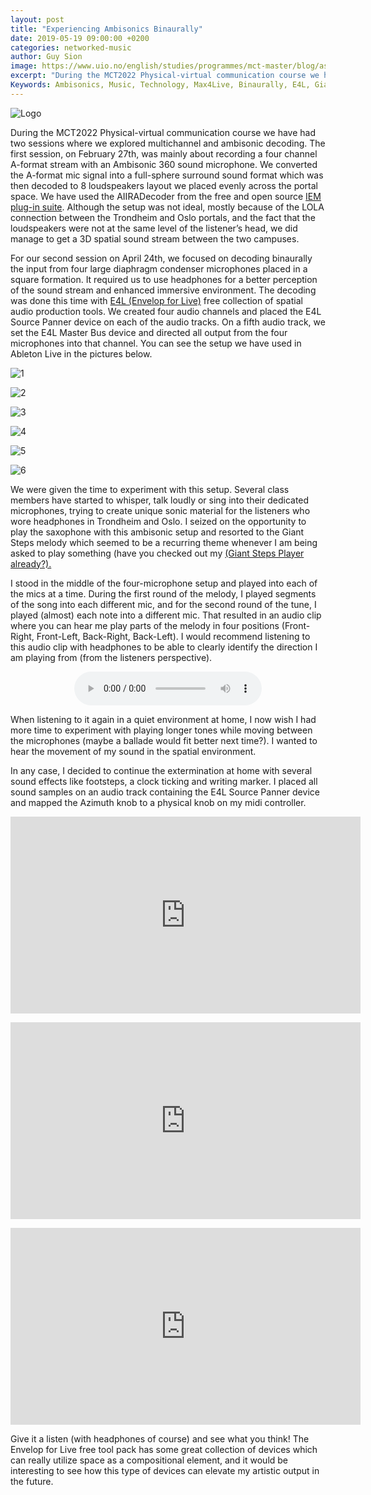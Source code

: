 ```yaml
---
layout: post
title: "Experiencing Ambisonics Binaurally"
date: 2019-05-19 09:00:00 +0200
categories: networked-music
author: Guy Sion
image: https://www.uio.no/english/studies/programmes/mct-master/blog/assets/image/2019_05_19_guysi_ambisoniclogo.png
excerpt: "During the MCT2022 Physical-virtual communication course we have had two sessions where we explored multichannel and ambisonic decoding. The first session, on February 27th, was mainly about recording a four channel A-format stream with an Ambisonic 360 sound microphone. We converted the A-format mic signal into a full-sphere surround sound format which was then decoded to 8 loudspeakers layout we placed evenly across the portal space. We have used the AIIRADecoder from the free and open source IEM plug-in suite."
Keywords: Ambisonics, Music, Technology, Max4Live, Binaurally, E4L, Giant Steps
---
```


![Logo](https://www.uio.no/english/studies/programmes/mct-master/blog/assets/image/2019_05_19_guysi_ambisoniclogo.png "Logo")

During the MCT2022 Physical-virtual communication course we have had two sessions where we explored multichannel and ambisonic decoding. The first session, on February 27th, was mainly about recording a four channel A-format stream with an Ambisonic 360 sound microphone. We converted the A-format mic signal into a full-sphere surround sound format which was then decoded to 8 loudspeakers layout we placed evenly across the portal space. We have used the AIIRADecoder from the free and open source <a href="https://plugins.iem.at/" target="_blank">IEM plug-in suite</a>. Although the setup was not ideal, mostly because of the LOLA connection between the Trondheim and Oslo portals, and the fact that the loudspeakers were not at the same level of the listener’s head, we did manage to get a 3D spatial sound stream between the two campuses.

For our second session on April 24th, we focused on decoding binaurally the input from four large diaphragm condenser microphones placed in a square formation. It required us to use headphones for a better perception of the sound stream and enhanced immersive environment. The decoding was done this time with <a href="http://www.envelop.us/software" target="_blank">E4L (Envelop for Live)</a> free collection of spatial audio production tools. We created four audio channels and placed the E4L Source Panner device on each of the audio tracks. On a fifth audio track, we set the E4L Master Bus device and directed all output from the four microphones into that channel. You can see the setup we have used in Ableton Live in the pictures below.

![1](https://www.uio.no/english/studies/programmes/mct-master/blog/assets/image/2019_05_19_guysi_amb1.png "1")

![2](https://www.uio.no/english/studies/programmes/mct-master/blog/assets/image/2019_05_19_guysi_amb2.png "2")

![3](https://www.uio.no/english/studies/programmes/mct-master/blog/assets/image/2019_05_19_guysi_amb3.png "3")

![4](https://www.uio.no/english/studies/programmes/mct-master/blog/assets/image/2019_05_19_guysi_amb4.png "4")

![5](https://www.uio.no/english/studies/programmes/mct-master/blog/assets/image/2019_05_19_guysi_amb5.png "5")

![6](https://www.uio.no/english/studies/programmes/mct-master/blog/assets/image/2019_05_19_guysi_amb6.png "6")

We were given the time to experiment with this setup. Several class members have started to whisper, talk loudly or sing into their dedicated microphones, trying to create unique sonic material for the listeners who wore headphones in Trondheim and Oslo. I seized on the opportunity to play the saxophone with this ambisonic setup and resorted to the Giant Steps melody which seemed to be a recurring theme whenever I am being asked to play something (have you checked out my <a href="https://mct-master.github.io/sound-programming/2019/02/11/Giant-Player.html" target="_blank">(Giant Steps Player already?).</a>

<p>I stood in the middle of the four-microphone setup and played into each of the mics at a time. During the first round of the melody, I played segments of the song into each different mic, and for the second round of the tune, I played (almost) each note into a different mic. That resulted in an audio clip where you can hear me play parts of the melody in four positions (Front-Right, Front-Left, Back-Right, Back-Left). I would recommend listening to this audio clip with headphones to be able to clearly identify the direction I am playing from (from the listeners perspective).

<figure align="middle">
   <audio controls>
     <source src="https://docs.google.com/uc?export=download&id=1xhMuN5UaaoMb17ZL2lCtVsPyNd4t_W4N" type="audio/mpeg" volume="1.0">
     Your browser does not support audio tag.
   </audio>
</figure>

<p>When listening to it again in a quiet environment at home, I now wish I had more time to experiment with playing longer tones while moving between the microphones (maybe a ballade would fit better next time?). I wanted to hear the movement of my sound in the spatial environment.

<p>In any case, I decided to continue the extermination at home with several sound effects like footsteps, a clock ticking and writing marker. I placed all sound samples on an audio track containing the E4L Source Panner device and mapped the Azimuth knob to a physical knob on my midi controller.

<p><center><iframe width="560" height="315" src="https://www.youtube.com/embed/bTKGFT1Ivxk" frameborder="0" allow="accelerometer; autoplay; encrypted-media; gyroscope; picture-in-picture" allowfullscreen></iframe></center>

<p><center><iframe width="560" height="315" src="https://www.youtube.com/embed/A5nIflG8a6Y" frameborder="0" allow="accelerometer; autoplay; encrypted-media; gyroscope; picture-in-picture" allowfullscreen></iframe></center>

<p><center><iframe width="560" height="315" src="https://www.youtube.com/embed/2Sh4TgIk4vY" frameborder="0" allow="accelerometer; autoplay; encrypted-media; gyroscope; picture-in-picture" allowfullscreen></iframe></center>

<p>Give it a listen (with headphones of course) and see what you think! The Envelop for Live free tool pack has some great collection of devices which can really utilize space as a compositional element, and it would be interesting to see how this type of devices can elevate my artistic output in the future.
